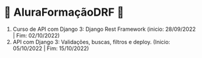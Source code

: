 # 🦕 AluraFormaçãoDRF 🦕

1. Curso de API com Django 3: Django Rest Framework (inicio: 28/09/2022 | Fim: 02/10/2022)
2. API com Django 3: Validações, buscas, filtros e deploy. (Inicio: 05/10/2022 | Fim: 15/10/2022)
